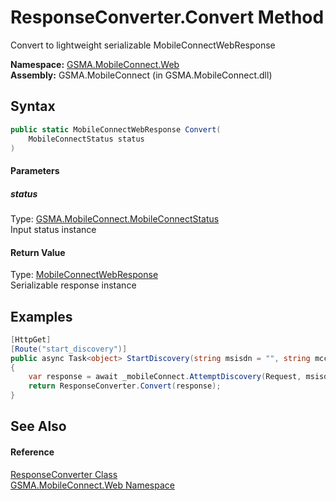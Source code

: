 ResponseConverter.Convert Method
================================
Convert to lightweight serializable MobileConnectWebResponse

**Namespace:** [GSMA.MobileConnect.Web][1]  
**Assembly:** GSMA.MobileConnect (in GSMA.MobileConnect.dll)

Syntax
------

```csharp
public static MobileConnectWebResponse Convert(
	MobileConnectStatus status
)
```

#### Parameters

##### *status*
Type: [GSMA.MobileConnect.MobileConnectStatus][2]  
Input status instance

#### Return Value
Type: [MobileConnectWebResponse][3]  
Serializable response instance

Examples
--------

```csharp
[HttpGet]
[Route("start_discovery")]
public async Task<object> StartDiscovery(string msisdn = "", string mcc = "", string mnc = "")
{
    var response = await _mobileConnect.AttemptDiscovery(Request, msisdn, mcc, mnc, true, new MobileConnectRequestOptions());
    return ResponseConverter.Convert(response);
}
```


See Also
--------

#### Reference
[ResponseConverter Class][4]  
[GSMA.MobileConnect.Web Namespace][1]  

[1]: ../README.md
[2]: ../../GSMA.MobileConnect/MobileConnectStatus/README.md
[3]: ../MobileConnectWebResponse/README.md
[4]: README.md
[5]: ../../_icons/Help.png